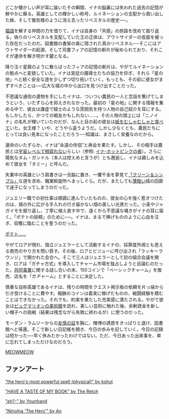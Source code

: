 <!-- title: ニノイナ -->
<!-- status: 生存 -->

どこか懐かしい声が耳に届いたその瞬間、イナの脳裏には失われた過去の記憶が鮮やかに蘇る。英雄としての輝かしい称号、ルイネーションの支配から救い出した妹、そして蜃気楼のように消え去ったリベスタルの歴史──。

[猫語](https://www.youtube.com/live/BkJIFGhpKIY?si=AdkRu0SJWePxchf7&t=479)を解する仲間の力を借りて、イナは自身の「共感」の旅路を改めて振り返る。偽りのリベスタルを支配していた王の正体は、アウトサイダーの仮面を被った存在だったのだ。図書館の書架の奥に隠された真のリベスタル──そこにはアウトサイダーの起源、そして司書フィアの記憶の断片が秘められており、それこそが運命を解き明かす鍵となる。

降り注ぐ星屑のように散らばったフィアの記憶の断片は、やがてルイネーションの拠点へと変貌していた。イナは宮廷の魔導士たちの協力を仰ぎ、それら「星の地」へと続く安全な道を少しずつ切り拓いていく。もっとも、その前に彼女がまずすべきことは──広大な城の中から出口を見つけ出すことだった。

不思議な通信の遺物を手にしたイナは、ついつい農民の一人と念話を繋げてしまうという、いたずら心を抑えきれなかった。最初の「星の地」に関する情報を集める中で、彼女は謙虚で騎士のような雰囲気を持つ人物の自己紹介を耳にする。もしかしたら、かつての戦友かもしれない……。その人物の頭上には「ニノイナ」の名札が輝いていたのだが、なんと目の前の彼女は[紙をむしゃむしゃと食べて](https://www.youtube.com/watch?v=BkJIFGhpKIY&t=2540s)いた。女王様？ いや、どうやら違うようだ。しかし少なくとも、農民たちにとっては良い見本になったことだろう──知識は、まさしく栄養なのだから。

運命のいたずらか、イナは”永遠の伴侶”と再会を果たす。しかし、その相手は農民とは[宇宙レベルで相容れない](https://www.youtube.com/watch?v=BkJIFGhpKIY&t=3150s)らしい（参照: [イナ-ホットピンクの者](#edge:ina-irys)）。さらに陽気なタム・ガンドル（本人は控えめと言うが）とも邂逅し、イナは親しみを込めて彼女を「タミー」と呼んだ。

失業中の英雄という肩書きは一旦脇に置き、一攫千金を夢見て[「クリーン＆シンプル」](https://www.youtube.com/watch?v=BkJIFGhpKIY&t=3917s)な道を求め、職業斡旋所へまっしぐら。だが、またしても[薄暗い](https://www.youtube.com/watch?v=BkJIFGhpKIY&t=3976s)城の回廊で迷子になってしまうのだった。

ジュエリー職での初仕事は順調に進んでいたものの、彼女の心を強く惹きつけたのは、城の外に広がる手入れの行き届かない畑の美しい光景だった。小麦やジャガイモを掘り返し、丁寧に植え直す中で、遠くから不思議な囁きがイナの耳に届く。「ポテトの妖精」のために──。イナは、まるで捧げもののように心血を注ぎ、収穫に臨むことを誓うのだった。

[ポテト……](#embed:https://www.youtube.com/live/BkJIFGhpKIY?si=TOOasp2g_o_oVHFX&t=6891)

やがてロアが現れ、独立ジュエラーとして活動するイナの、採算度外視とも思える商売のやり方を問い質す。その後、ロアとビジューに呼び出され「ラッキーラウンジ」で開かれた会合へ。そこで三人はジュエラーとして初の組合会議を開き、ロアは「ガチャ方式」を導入してチャーム市場を独占しようと目論むのだった。[共同事業](https://www.youtube.com/live/BkJIFGhpKIY?si=5zYHHtJtycqaYXKe&t=10388)に関する話し合いの末、150コインで「ベーシックチャーム」を販売、店名を「ガ*チャーム*」とすることに決定した。

慎重な自称英雄であるイナは、残りの時間をクエスト掲示板の依頼を片っ端から引き受けることに費やす。報酬のコインは着実に稼げたものの、戦闘経験を積むことはできなかった。それでも、約束を果たした充実感に満たされる。やがて彼女は[ピュグマリオンの美術館](https://www.youtube.com/watch?v=BkJIFGhpKIY&t=12937s)を訪れ、美しい芸術に触れた後、余剰資金を新しい帽子への挑戦（結果は残念ながら失敗に終わるが）に使うのだった。

モーダン・ラムジーからの[友情の証](https://www.youtube.com/watch?v=BkJIFGhpKIY&t=13151s)を胸に、賭博の誘惑をきっぱりと退け、図書館へと帰還。そこで新しい日記帳を開き、今日の歩みを記していく。今日の記録は短かった──早く休みたかったわけではない。ただ、今日あった出来事を、単に忘れてしまっただけなのだろう。

[MEOWMEOW](#embed:https://www.youtube.com/watch?v=BkJIFGhpKIY&t=13685s)

## ファンアート

["the hero's most powerful spell (physical)" by kshut](https://x.com/shutowl/status/1919994120837177491)

["HAVE A TASTE OF MY BOOK" by The Retch](https://x.com/aFookinRetch/status/1921997300240425214)

["eh?-" by Younhand](https://x.com/Youn_hand/status/1918831922362413460)

["NinoIna 'The Hero'" by Ao](https://x.com/A0S0L/status/1919050797020479947)